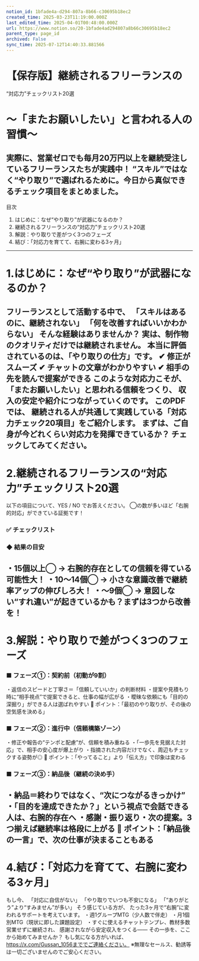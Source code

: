 ```yaml
---
notion_id: 1bfade4a-d294-807a-8b66-c30695b18ec2
created_time: 2025-03-23T11:19:00.000Z
last_edited_time: 2025-04-01T00:48:00.000Z
url: https://www.notion.so/20-1bfade4ad294807a8b66c30695b18ec2
parent_type: page_id
archived: False
sync_time: 2025-07-12T14:40:33.881566
---
```


# 【保存版】継続されるフリーランスの
“対応力”チェックリスト20選

# 〜「またお願いしたい」と言われる人の習慣〜
実際に、営業ゼロでも毎月20万円以上を継続受注しているフリーランスたちが実践中！
“スキル”ではなく“やり取り”で選ばれるために。今日から真似できるチェック項目をまとめました。
---
目次
1. はじめに：なぜ“やり取り”が武器になるのか？
1. 継続されるフリーランスの“対応力”チェックリスト20選
1. 解説：やり取りで差がつく3つのフェーズ
1. 結び：「対応力を育てて、右腕に変わる3ヶ月」
---
# 1.はじめに：なぜ“やり取り”が武器になるのか？
フリーランスとして活動する中で、
「スキルはあるのに、継続されない」
「何を改善すればいいかわからない」
そんな経験はありませんか？
実は、制作物のクオリティだけでは継続されません。
本当に評価されているのは、「やり取りの仕方」です。
✔︎ 修正がスムーズ
✔︎ チャットの文章がわかりやすい
✔︎ 相手の先を読んで提案ができる
このような対応力こそが、
「またお願いしたい」と思われる信頼をつくり、
収入の安定や紹介につながっていくのです。
このPDFでは、
継続される人が共通して実践している「対応力チェック20項目」をご紹介します。
まずは、ご自身が今どれくらい対応力を発揮できているか？
チェックしてみてください。
---
# 2.継続されるフリーランスの“対応力”チェックリスト20選
以下の項目について、YES / NO でお答えください。
◯の数が多いほど「右腕的対応」ができている証拠です！
### ✅ チェックリスト
### ◆ 結果の目安
・15個以上◯ → 右腕的存在としての信頼を得ている可能性大！
・10〜14個◯ → 小さな意識改善で継続率アップの伸びしろ大！
・〜9個◯ → 意図しない“すれ違い”が起きているかも？まずは3つから改善を！
---
# 3.解説：やり取りで差がつく3つのフェーズ
### ■ フェーズ①：契約前（初動が9割）
・返信のスピードと丁寧さ＝「信頼していいか」の判断材料
・提案や見積もり時に“相手視点”で提案できると、仕事の幅が広がる
・曖昧な依頼にも「目的の深掘り」ができる人は選ばれやすい
📝 ポイント：「最初のやり取りが、その後の空気感を決める」
### ■ フェーズ②：進行中（信頼構築ゾーン）
・修正や報告の“テンポと配慮”が、信頼を積み重ねる
・「一歩先を見据えた対応」で、相手の安心度が爆上がり
・指摘された内容だけでなく、周辺もチェックする姿勢が◎
📝 ポイント：「やってること」より「伝え方」で印象は変わる
### ■ フェーズ③：納品後（継続の決め手）
・納品＝終わりではなく、“次につながるきっかけ”
・「目的を達成できたか？」という視点で会話できる人は、右腕的存在へ
・感謝・振り返り・次の提案。3つ揃えば継続率は格段に上がる
📝 ポイント：「納品後の一言」で、次の仕事が決まることもある
---
# 4.結び：「対応力を育てて、右腕に変わる3ヶ月」
もし今、
「対応に自信がない」
「やり取りでいつも不安になる」
「“ありがとう”より“すみません”が多い」
そう感じている方が、
たった3ヶ月で“右腕”に変われるサポートを考えています。
・週1グループMTG（少人数で伴走）
・月1個別MTG（現状に即した課題設定）
・すぐに使えるチャットテンプレ、教材多数
営業せずに継続され、
感謝されながら安定収入をつくる――
その一歩を、ここから始めてみませんか？
もし気になる方がいれば、https://x.com/Gussan_1056まででご連絡ください。
※無理なセールス、勧誘等は一切ございませんのでご安心ください。